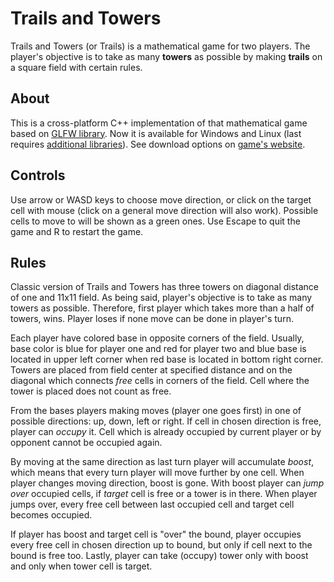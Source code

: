 # Trails and Towers
Trails and Towers (or Trails) is a mathematical game for two players. The player's objective is to take as many **towers** as possible by making **trails** on a square field with certain rules.

## About
This is a cross-platform C++ implementation of that mathematical game based on [GLFW library](https://github.com/glfw/glfw). Now it is available for Windows and Linux (last requires [additional libraries](http://trails.sogamestudios.com/linux-guide)). See download options on [game's website](http://trails.sogamestudios.com/download).

## Controls
Use arrow or WASD keys to choose move direction, or click on the target cell with mouse (click on a general move direction will also work). Possible cells to move to will be shown as a green ones. Use Escape to quit the game and R to restart the game.

## Rules
Classic version of Trails and Towers has three towers on diagonal distance of one and 11x11 field. As being said, player's objective is to take as many towers as possible. Therefore, first player which takes more than a half of towers, wins. Player loses if none move can be done in player's turn.

Each player have colored base in opposite corners of the field. Usually, base color is blue for player one and red for player two and blue base is located in upper left corner when red base is located in bottom right corner. Towers are placed from field center at specified distance and on the diagonal which connects *free* cells in corners of the field. Cell where the tower is placed does not count as free.

From the bases players making moves (player one goes first) in one of possible directions: up, down, left or right. If cell in chosen direction is free, player can *occupy* it. Cell which is already occupied by current player or by opponent cannot be occupied again.

By moving at the same direction as last turn player will accumulate *boost*, which means that every turn player will move further by one cell. When player changes moving direction, boost is gone. With boost player can *jump over* occupied cells, if *target* cell is free or a tower is in there. When player jumps over, every free cell between last occupied cell and target cell becomes occupied.

If player has boost and target cell is "over" the bound, player occupies every free cell in chosen direction up to bound, but only if cell next to the bound is free too. Lastly, player can take (occupy) tower only with boost and only when tower cell is target.